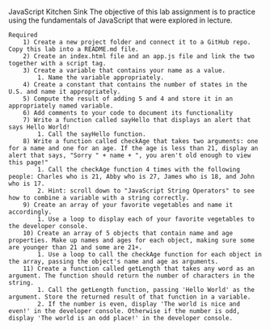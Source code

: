 JavaScript Kitchen Sink
        The objective of this lab assignment is to practice using the fundamentals of JavaScript that were explored in lecture.

    Required
        1) Create a new project folder and connect it to a GitHub repo. Copy this lab into a README.md file.
        2) Create an index.html file and an app.js file and link the two together with a script tag.
        3) Create a variable that contains your name as a value.
            1. Name the variable appropriately.
        4) Create a constant that contains the number of states in the U.S. and name it appropriately.
        5) Compute the result of adding 5 and 4 and store it in an appropriately named variable.
        6) Add comments to your code to document its functionality
        7) Write a function called sayHello that displays an alert that says Hello World!
            1. Call the sayHello function.
        8) Write a function called checkAge that takes two arguments: one for a name and one for an age. If the age is less than 21, display an alert that says, "Sorry " + name + ", you aren't old enough to view this page!"
            1. Call the checkAge function 4 times with the following people: Charles who is 21, Abby who is 27, James who is 18, and John who is 17.
            2. Hint: scroll down to "JavaScript String Operators" to see how to combine a variable with a string correctly.
        9) Create an array of your favorite vegetables and name it accordingly.
            1. Use a loop to display each of your favorite vegetables to the developer console.
        10) Create an array of 5 objects that contain name and age properties. Make up names and ages for each object, making sure some are younger than 21 and some are 21+.
            1. Use a loop to call the checkAge function for each object in the array, passing the object's name and age as arguments.
        11) Create a function called getLength that takes any word as an argument. The function should return the number of characters in the string.
            1. Call the getLength function, passing 'Hello World' as the argument. Store the returned result of that function in a variable.
            2. If the number is even, display 'The world is nice and even!' in the developer console. Otherwise if the number is odd, display 'The world is an odd place!' in the developer console.